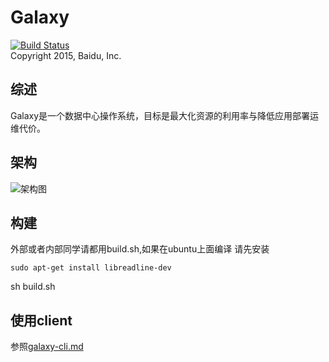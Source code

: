 # Galaxy
[![Build Status](https://travis-ci.org/baidu/galaxy.svg?branch=master)](https://travis-ci.org/baidu/galaxy)  
Copyright 2015, Baidu, Inc.  

## 综述
Galaxy是一个数据中心操作系统，目标是最大化资源的利用率与降低应用部署运维代价。

## 架构
![架构图](https://github.com/baidu/galaxy/blob/master/images/galaxy_arch.png?raw=true)  

## 构建
外部或者内部同学请都用build.sh,如果在ubuntu上面编译
请先安装
```
sudo apt-get install libreadline-dev
```
sh build.sh

## 使用client
参照[galaxy-cli.md](doc/galaxy-cli.md)
